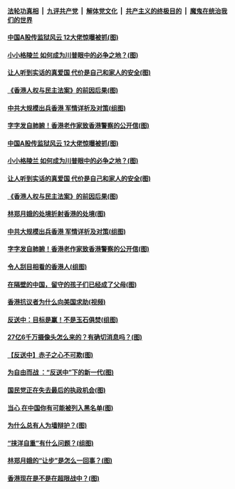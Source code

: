 ####  [法轮功真相](../../../../basic/blob/master/README.md?t=09101500) &nbsp;|&nbsp; [九评共产党](../../../../9ping.md/blob/master/README.md?t=09101500) &nbsp;|&nbsp; [解体党文化](../../../../jtdwh.md/blob/master/README.md?t=09101500)  &nbsp;|&nbsp; [共产主义的终极目的](../../../../gczydzjmd.md/blob/master/README.md?t=09101500) &nbsp;|&nbsp; [魔鬼在统治我们的世界](../../../../mgztzwmdsj.md/blob/master/README.md?t=09101500) 

#### [中国A股传监狱风云 12大佬惊曝被抓(图)](../pages/p4/906844.md?t=09101500) 

#### [小小格陵兰 如何成为川普眼中的必争之地？(图)](../pages/p4/906842.md?t=09101500) 

#### [让人听到实话的真爱国 代价是自己和家人的安全(图)](../pages/p4/906837.md?t=09101500) 

#### [《香港人权与民主法案》的前因后果(图)](../pages/p4/906836.md?t=09101500) 

#### [中共大规模出兵香港 军情详析及对策(组图)](../pages/p4/906831.md?t=09101500) 

#### [字字发自肺腑！香港老作家致香港警察的公开信(图)](../pages/p4/906744.md?t=09101500) 

#### [中国A股传监狱风云 12大佬惊曝被抓(图)](../pages/p4/906844.md?t=09101500) 

#### [小小格陵兰 如何成为川普眼中的必争之地？(图)](../pages/p4/906842.md?t=09101500) 

#### [让人听到实话的真爱国 代价是自己和家人的安全(图)](../pages/p4/906837.md?t=09101500) 

#### [《香港人权与民主法案》的前因后果(图)](../pages/p4/906836.md?t=09101500) 

#### [林郑月娥的处境折射香港的处境(图)](../pages/p4/906834.md?t=09101500) 

#### [中共大规模出兵香港 军情详析及对策(组图)](../pages/p4/906831.md?t=09101500) 

#### [字字发自肺腑！香港老作家致香港警察的公开信(图)](../pages/p4/906744.md?t=09101500) 

#### [令人刮目相看的香港人(组图)](../pages/p4/906727.md?t=09101500) 

#### [在隔壁的中国，留守的孩子们已经成了父母(图)](../pages/p4/906715.md?t=09101500) 

#### [香港抗议者为什么向美国求助(视频)](../pages/p4/906723.md?t=09101500) 

#### [反送中：目标是赢！不是玉石俱焚(组图)](../pages/p4/906721.md?t=09101500) 

#### [27亿6千万摄像头怎么来的？有确切消息吗？(图)](../pages/p4/906720.md?t=09101500) 

#### [【反送中】赤子之心不可欺(图)](../pages/p4/906718.md?t=09101500) 

#### [为自由而战 ：“反送中”下的新一代(图)](../pages/p4/906584.md?t=09101500) 

#### [国民党正在失去最后的执政机会(图)](../pages/p4/906583.md?t=09101500) 

#### [当心 在中国你有可能被列入黑名单(图)](../pages/p4/906594.md?t=09101500) 

#### [为什么总有人为墙辩护？(图)](../pages/p4/906616.md?t=09101500) 

#### [“挟洋自重”有什么问题？(组图)](../pages/p4/906605.md?t=09101500) 

#### [林郑月娥的“让步”是怎么一回事？(图)](../pages/p4/906617.md?t=09101500) 

#### [香港现在是不是在超限战中？(图)](../pages/p4/906612.md?t=09101500) 

